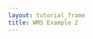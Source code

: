 ```yaml
---
layout: tutorial_frame
title: WMS Example 2
---
```

<script type="module">
	import L, {Map, CRS, TileLayer} from 'leaflet';

	const map = new Map('map', {
		center: [-17, -67],
		zoom: 3
	});

	const wmsLayer = new TileLayer.WMS('http://ows.mundialis.de/services/service?', {
		layers: 'SRTM30-Colored-Hillshade'
	}).addTo(map);

	globalThis.L = L; // only for debugging in the developer console
	globalThis.map = map; // only for debugging in the developer console
</script>
